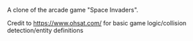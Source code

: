 A clone of the arcade game "Space Invaders".

Credit to https://www.ohsat.com/ for basic game logic/collision detection/entity definitions
